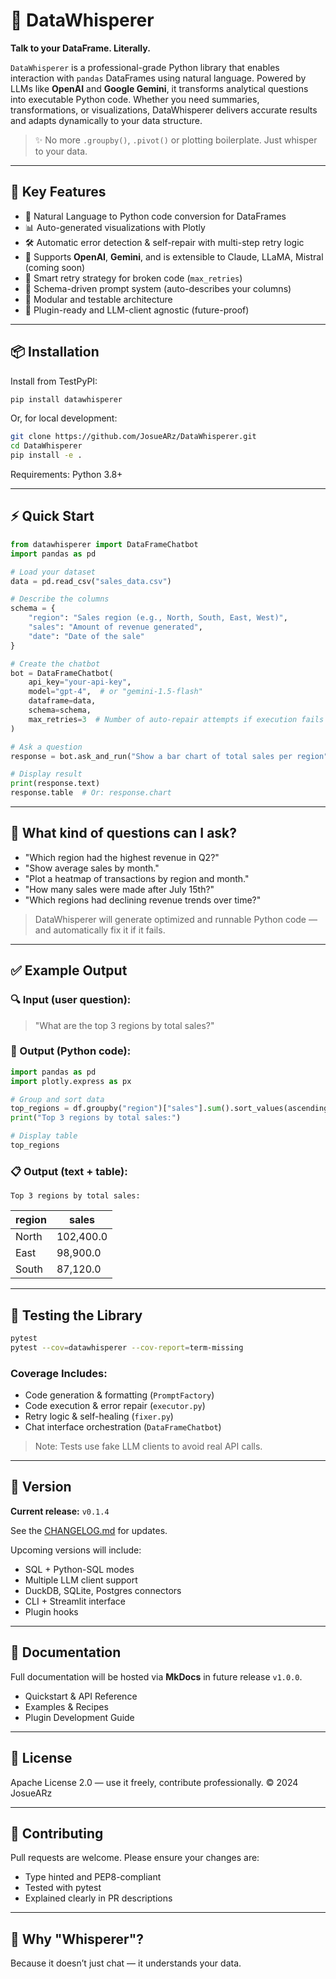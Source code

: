 # 🧠 DataWhisperer

**Talk to your DataFrame. Literally.**

`DataWhisperer` is a professional-grade Python library that enables interaction with `pandas` DataFrames using natural language. Powered by LLMs like **OpenAI** and **Google Gemini**, it transforms analytical questions into executable Python code. Whether you need summaries, transformations, or visualizations, DataWhisperer delivers accurate results and adapts dynamically to your data structure.

> ✨ No more `.groupby()`, `.pivot()` or plotting boilerplate. Just whisper to your data.

---

## 🚀 Key Features

* 🔗 Natural Language to Python code conversion for DataFrames
* 📊 Auto-generated visualizations with Plotly
* 🛠️ Automatic error detection & self-repair with multi-step retry logic
* 🧠 Supports **OpenAI**, **Gemini**, and is extensible to Claude, LLaMA, Mistral (coming soon)
* 🔁 Smart retry strategy for broken code (`max_retries`)
* 🧼 Schema-driven prompt system (auto-describes your columns)
* 🧪 Modular and testable architecture
* 🧩 Plugin-ready and LLM-client agnostic (future-proof)

---

## 📦 Installation

Install from TestPyPI:

```bash
pip install datawhisperer
```

Or, for local development:

```bash
git clone https://github.com/JosueARz/DataWhisperer.git
cd DataWhisperer
pip install -e .
```

Requirements: Python 3.8+

---

## ⚡ Quick Start

```python
from datawhisperer import DataFrameChatbot
import pandas as pd

# Load your dataset
data = pd.read_csv("sales_data.csv")

# Describe the columns
schema = {
    "region": "Sales region (e.g., North, South, East, West)",
    "sales": "Amount of revenue generated",
    "date": "Date of the sale"
}

# Create the chatbot
bot = DataFrameChatbot(
    api_key="your-api-key",
    model="gpt-4",  # or "gemini-1.5-flash"
    dataframe=data,
    schema=schema,
    max_retries=3  # Number of auto-repair attempts if execution fails
)

# Ask a question
response = bot.ask_and_run("Show a bar chart of total sales per region")

# Display result
print(response.text)
response.table  # Or: response.chart
```

---

## 🧠 What kind of questions can I ask?

* "Which region had the highest revenue in Q2?"
* "Show average sales by month."
* "Plot a heatmap of transactions by region and month."
* "How many sales were made after July 15th?"
* "Which regions had declining revenue trends over time?"

> DataWhisperer will generate optimized and runnable Python code — and automatically fix it if it fails.

---

## ✅ Example Output

### 🔍 Input (user question):

> "What are the top 3 regions by total sales?"

### 🧪 Output (Python code):

```python
import pandas as pd
import plotly.express as px

# Group and sort data
top_regions = df.groupby("region")["sales"].sum().sort_values(ascending=False).head(3).reset_index()
print("Top 3 regions by total sales:")

# Display table
top_regions
```

### 📋 Output (text + table):

```
Top 3 regions by total sales:
```

| region | sales     |
| ------ | --------- |
| North  | 102,400.0 |
| East   | 98,900.0  |
| South  | 87,120.0  |

---

## 🧪 Testing the Library

```bash
pytest
pytest --cov=datawhisperer --cov-report=term-missing
```

### Coverage Includes:

* Code generation & formatting (`PromptFactory`)
* Code execution & error repair (`executor.py`)
* Retry logic & self-healing (`fixer.py`)
* Chat interface orchestration (`DataFrameChatbot`)

> Note: Tests use fake LLM clients to avoid real API calls.

---

## 📌 Version

**Current release:** `v0.1.4`

See the [CHANGELOG.md](./CHANGELOG.md) for updates.

Upcoming versions will include:

* SQL + Python-SQL modes
* Multiple LLM client support
* DuckDB, SQLite, Postgres connectors
* CLI + Streamlit interface
* Plugin hooks

---

## 📖 Documentation

Full documentation will be hosted via **MkDocs** in future release `v1.0.0`.

* Quickstart & API Reference
* Examples & Recipes
* Plugin Development Guide

---

## 📄 License

Apache License 2.0 — use it freely, contribute professionally.
© 2024 JosueARz

---

## 🤝 Contributing

Pull requests are welcome. Please ensure your changes are:

* Type hinted and PEP8-compliant
* Tested with pytest
* Explained clearly in PR descriptions

---

## 🧙 Why "Whisperer"?

Because it doesn’t just chat — it understands your data.
